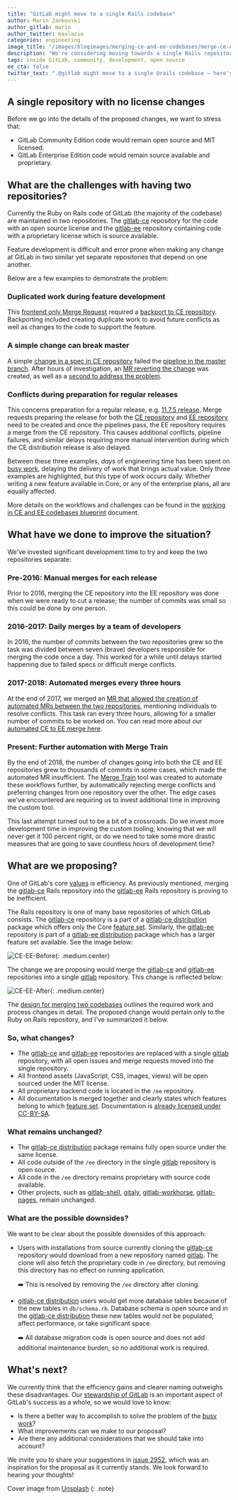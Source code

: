 ```yaml
---
title: "GitLab might move to a single Rails codebase"
author: Marin Jankovski
author_gitlab: marin
author_twitter: maxlazio
categories: engineering
image_title: '/images/blogimages/merging-ce-and-ee-codebases/merge-ce-ee-codebases.jpg'
description: "We're considering moving towards a single Rails repository by combining the two existing repositories – here's why, and what would change."
tags: inside GitLab, community, development, open source
ee_cta: false
twitter_text: ".@gitlab might move to a single @rails codebase – here's why"
---
```


## A single repository with no license changes

Before we go into the details of the proposed changes, we want to stress that:

* GitLab Community Edition code would remain open source and MIT licensed.
* GitLab Enterprise Edition code would remain source available and proprietary.

## What are the challenges with having two repositories?

Currently the Ruby on Rails code of GitLab (the majority of the codebase) are maintained in two repositories.
The [gitlab-ce] repository for the code with an open source license and the [gitlab-ee] repository containing code with a proprietary license which is source available.

Feature development is difficult and error prone when making any change at GitLab in two similar yet separate repositories that depend on one another.

Below are a few examples to demonstrate the problem:

### Duplicated work during feature development

This [frontend only Merge Request](https://gitlab.com/gitlab-org/gitlab-ee/merge_requests/7376) required a [backport to CE repository](https://gitlab.com/gitlab-org/gitlab-ce/merge_requests/22158). Backporting included creating duplicate work to avoid future conflicts as well as changes to the code to support the feature.

### A simple change can break master

A simple [change in a spec in CE repository](https://gitlab.com/gitlab-org/gitlab-ce/merge_requests/24801)
failed the [pipeline in the master branch](https://gitlab.com/gitlab-org/gitlab-ee/issues/9621). After hours of investigation, an [MR reverting the change](https://gitlab.com/gitlab-org/gitlab-ce/merge_requests/24961) was created, as well as a [second to address the problem](https://gitlab.com/gitlab-org/gitlab-ce/merge_requests/24983).

### Conflicts during preparation for regular releases

 This concerns preparation for a regular release, e.g. [11.7.5 release](https://gitlab.com/gitlab-org/release/tasks/issues/659). Merge requests preparing the release for both the [CE repository](https://gitlab.com/gitlab-org/gitlab-ce/merge_requests/24941) and [EE repository](https://gitlab.com/gitlab-org/gitlab-ee/merge_requests/9441) need to be created and once the pipelines pass, the EE repository requires a merge from the CE repository. This causes additional conflicts, pipeline failures, and similar delays requiring more manual intervention during which the CE distribution release is also delayed.

Between these three examples, _days_ of engineering time has been spent on [busy work], delaying the delivery of work that brings actual value. Only three examples are highlighted, but this type of work occurs daily.
Whether writing a new feature available in Core, or any of the enterprise plans, all are equally affected.

More details on the workflows and challenges can be found in the [working in CE and EE codebases blueprint] document.

## What have we done to improve the situation?

We've invested significant development time to try and keep the two repositories separate:

### Pre-2016: Manual merges for each release

 Prior to 2016, merging the CE repository into the EE repository was done when we were ready to cut a release; the number of commits was small so this could be done by one person.

### 2016-2017: Daily merges by a team of developers

In 2016, the number of commits between the two repositories grew so the task was divided between seven (brave) developers responsible for merging the code once a day. This worked for a while until delays started happening due to failed specs or difficult merge conflicts.

### 2017-2018: Automated merges every three hours

At the end of 2017, we merged an [MR that allowed the creation of automated MRs between the two repositories](https://gitlab.com/gitlab-org/release-tools/merge_requests/86), mentioning individuals to resolve conflicts. This task ran every three hours, allowing for a smaller number of commits to be worked on. You can read more about our [automated CE to EE merge here](/blog/2018/05/02/using-gitlab-ci-to-build-gitlab-faster/).

### Present: Further automation with Merge Train

By the end of 2018, the number of changes going into both the CE and EE repositories grew to thousands of commits in some cases, which made the automated MR insufficient. The [Merge Train](https://gitlab.com/gitlab-org/merge-train) tool was created to automate these workflows further, by automatically rejecting merge conflicts and preferring changes from one repository over the other. The edge cases we've encountered are requiring us to invest additional time in improving the custom tool.

This last attempt turned out to be a bit of a crossroads. Do we invest more development time in improving the custom tooling, knowing that we will never get it 100 percent right, or do we need to take some more drastic measures that are going to save countless hours of development time?

## What are we proposing?

One of GitLab's core [values] is efficiency. As previously mentioned, merging the [gitlab-ce] Rails repository into the [gitlab-ee] Rails repository is proving to be inefficient.

The Rails repository is one of many base repositories of which GitLab consists. The [gitlab-ce] repository is a part of a [gitlab-ce distribution] package which offers only the Core [feature set]. Similarly, the [gitlab-ee] repository is part of a [gitlab-ee distribution] package which has a larger feature set available. See the image below:

![CE-EE-Before](/images/blogimages/merging-ce-and-ee-codebases/community-enterprise-before.png){: .medium.center}

The change we are proposing would merge the [gitlab-ce] and [gitlab-ee] repositories into a single [gitlab] repository. This change is reflected below:

![CE-EE-After](/images/blogimages/merging-ce-and-ee-codebases/community-enterprise-after.png){: .medium.center}

The [design for merging two codebases] outlines the required work and process changes in detail. The proposed change would pertain only to the Ruby on Rails repository, and I've summarized it below.

### So, what changes?

* The [gitlab-ce] and [gitlab-ee] repositories are replaced with a single [gitlab] repository, with all open issues and merge requests moved into the single repository.
* All frontend assets (JavaScript, CSS, images, views) will be open sourced under the MIT license.
* All proprietary backend code is located in the `/ee` repository.
* All documentation is merged together and clearly states which features belong to which [feature set]. Documentation is [already licensed under CC-BY-SA](https://gitlab.com/gitlab-org/gitlab-ce/issues/42891).

### What remains unchanged?

* The [gitlab-ce distribution] package remains fully open source under the same license.
* All code outside of the `/ee` directory in the single [gitlab] repository is open source.
* All code in the `/ee` directory remains proprietary with source code available.
* Other projects, such as [gitlab-shell], [gitaly], [gitlab-workhorse], [gitlab-pages], remain unchanged.

### What are the possible downsides?

We want to be clear about the possible downsides of this approach:

* Users with installations from source currently cloning the [gitlab-ce] repository would download from a new repository named [gitlab]. The clone will also fetch the proprietary code in `/ee` directory, but removing this directory has no effect on running application.

     ➡️ This is resolved by removing the `/ee` directory after cloning.
* [gitlab-ce distribution] users would get more database tables because of the new tables in `db/schema.rb`. Database schema is open source and in the [gitlab-ce distribution] these new tables would not be populated, affect performance, or take significant space.

     ➡️ All database migration code is open source and does not add additional maintenance burden, so no additional work is required.

## What's next?

We currently think that the efficiency gains and clearer naming outweighs these disadvantages. Our [stewardship of GitLab](/company/stewardship/) is an important aspect of GitLab's success as a whole, so we would love to know:

* Is there a better way to accomplish to solve the problem of the [busy work]?
* What improvements can we make to our proposal?
* Are there any additional considerations that we should take into account?

We invite you to share your suggestions in [issue 2952](https://gitlab.com/gitlab-org/gitlab-ee/issues/2952), which was an inspiration for the proposal as it currently stands. We look forward to hearing your thoughts!

Cover image from [Unsplash](https://images.unsplash.com/photo-1512217536414-d92543c79ca1)
{: .note}

[values]: /handbook/values/
[gitlab-ce]: https://gitlab.com/gitlab-org/gitlab-ce
[gitlab-ce distribution]: https://packages.gitlab.com/gitlab/gitlab-ce
[gitlab-ee distribution]: https://packages.gitlab.com/gitlab/gitlab-ee
[gitlab-ee]: https://gitlab.com/gitlab-org/gitlab-ee
[gitlab]: https://gitlab.com/gitlab-org/gitlab
[gitlab-shell]: https://gitlab.com/gitlab-org/gitlab-shell
[gitaly]: https://gitlab.com/gitlab-org/gitaly
[gitlab-workhorse]: https://gitlab.com/gitlab-org/gitlab-workhorse
[gitlab-pages]: https://gitlab.com/gitlab-org/gitlab-pages
[feature set]: /pricing/feature-comparison/
[busy work]: https://en.wikipedia.org/wiki/Busy_work
[working in CE and EE codebases blueprint]: https://gitlab.com/gitlab-com/gl-infra/readiness/-/tree/master/library/ce-ee-codebases
[design for merging two codebases]: https://gitlab.com/gitlab-com/gl-infra/readiness/-/tree/master/library/merge-ce-ee-codebases
